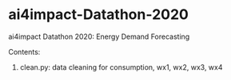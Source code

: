 # ai4impact-Datathon-2020
ai4impact Datathon 2020: Energy Demand Forecasting

Contents:
  1. clean.py: data cleaning for consumption, wx1, wx2, wx3, wx4
  
